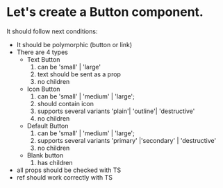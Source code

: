 # Let's create a  Button component. 

It should follow next conditions:

- It should be polymorphic (button or link)
- There are 4 types
   - Text Button 
     1. can be 'small' | 'large' 
     2. text should be sent as a prop
     3. no children
   - Icon Button
     1. can be 'small' | 'medium' | 'large';
     2. should contain icon
     3. supports several variants 'plain'| 'outline'| 'destructive'
     4. no children
   - Default Button
     1. can be 'small' | 'medium' | 'large';
     2. supports several variants 'primary' |'secondary' | 'destructive'
     3. no children
   - Blank button
     1. has children 
- all props should be checked with TS
- ref should work correctly with TS
